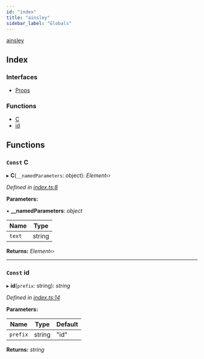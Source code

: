 ```yaml
---
id: "index"
title: "ainsley"
sidebar_label: "Globals"
---
```


[ainsley](index.md)

## Index

### Interfaces

* [Props](interfaces/props.md)

### Functions

* [C](index.md#const-c)
* [id](index.md#const-id)

## Functions

### `Const` C

▸ **C**(`__namedParameters`: object): *Element‹›*

*Defined in [index.ts:8](https://github.com/tbjgolden/typescript-library-starter/blob/6e6130c/src/index.ts#L8)*

**Parameters:**

▪ **__namedParameters**: *object*

Name | Type |
------ | ------ |
`text` | string |

**Returns:** *Element‹›*

___

### `Const` id

▸ **id**(`prefix`: string): *string*

*Defined in [index.ts:14](https://github.com/tbjgolden/typescript-library-starter/blob/6e6130c/src/index.ts#L14)*

**Parameters:**

Name | Type | Default |
------ | ------ | ------ |
`prefix` | string | "id" |

**Returns:** *string*

